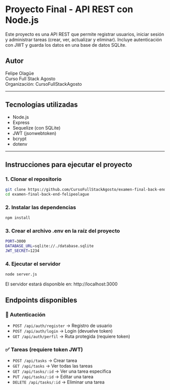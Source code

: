 # Proyecto Final - API REST con Node.js

Este proyecto es una API REST que permite registrar usuarios, iniciar sesión y administrar tareas (crear, ver, actualizar y eliminar). Incluye autenticación con JWT y guarda los datos en una base de datos SQLite.

## Autor

Felipe Olagüe  
Curso Full Stack Agosto  
Organización: CursoFullStackAgosto

---

## Tecnologías utilizadas

- Node.js
- Express
- Sequelize (con SQLite)
- JWT (jsonwebtoken)
- bcrypt
- dotenv

---

## Instrucciones para ejecutar el proyecto

### 1. Clonar el repositorio

```bash
git clone https://github.com/CursoFullStackAgosto/examen-final-back-end-felipeolague.git
cd examen-final-back-end-felipeolague
```

### 2. Instalar las dependencias
```bash
npm install
```

### 3. Crear el archivo .env en la raíz del proyecto
```bash
PORT=3000
DATABASE_URL=sqlite://./database.sqlite
JWT_SECRET=1234
```

### 4. Ejecutar el servidor
```bash
node server.js
```

El servidor estará disponible en:
http://localhost:3000

## Endpoints disponibles

### 🔐 Autenticación

- `POST /api/auth/register` → Registro de usuario
- `POST /api/auth/login` → Login (devuelve token)
- `GET /api/auth/perfil` → Ruta protegida (requiere token)

### ✅ Tareas (requiere token JWT)

- `POST /api/tasks` → Crear tarea
- `GET /api/tasks` → Ver todas las tareas
- `GET /api/tasks/:id` → Ver una tarea específica
- `PUT /api/tasks/:id` → Editar una tarea
- `DELETE /api/tasks/:id` → Eliminar una tarea

